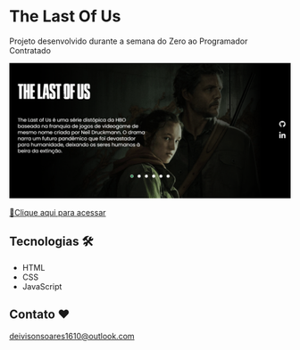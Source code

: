 # The Last Of Us
 Projeto desenvolvido durante a semana do Zero ao Programador Contratado

 ![preview](./.github/preview.png)

 [🔗Clique aqui para acessar](https://deivsoares.github.io/the-last-of-us/)

 ## Tecnologias 🛠

 - HTML
 - CSS
 - JavaScript

 ## Contato ❤

 deivisonsoares1610@outlook.com